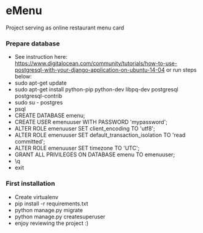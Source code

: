 # eMenu
Project serving as online restaurant menu card

### Prepare database ###

* See instruction here: https://www.digitalocean.com/community/tutorials/how-to-use-postgresql-with-your-django-application-on-ubuntu-14-04 or run steps below:
* sudo apt-get update
* sudo apt-get install python-pip python-dev libpq-dev postgresql postgresql-contrib
* sudo su - postgres
* psql
* CREATE DATABASE emenu;
* CREATE USER emenuuser WITH PASSWORD 'mypassword';
* ALTER ROLE emenuuser SET client_encoding TO 'utf8';
* ALTER ROLE emenuuser SET default_transaction_isolation TO 'read committed';
* ALTER ROLE emenuuser SET timezone TO 'UTC';
* GRANT ALL PRIVILEGES ON DATABASE emenu TO emenuuser;
* \q
* exit

### First installation ###

* Create virtualenv
* pip install -r requirements.txt
* python manage.py migrate
* python manage.py createsuperuser
* enjoy reviewing the project :)
